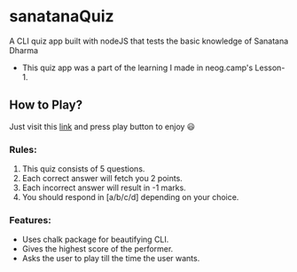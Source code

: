 # sanatanaQuiz
A CLI quiz app built with nodeJS that tests the basic knowledge of Sanatana Dharma

* This quiz app was a part of the learning I made in neog.camp's Lesson-1.

## How to Play?

Just visit this [link](https://repl.it/@mritunjaysharma/sanatanaQuiz?embed=1&output=1) and press play button to enjoy :smiley: 

### Rules:

1. This quiz consists of 5 questions.
2. Each correct answer will fetch you 2 points. 
3. Each incorrect answer will result in -1 marks.
4. You should respond in [a/b/c/d] depending on 
your choice.

### Features:

* Uses chalk package for beautifying CLI.
* Gives the highest score of the performer.
* Asks the user to play till the time the user wants.
